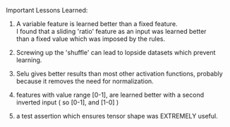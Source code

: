 Important Lessons Learned:

1) A variable feature is learned better than a fixed feature.  
    I found that a sliding 'ratio' feature as an input was learned better  
    than a fixed value which was imposed by the rules.

1) Screwing up the 'shuffle' can lead to lopside datasets which 
   prevent learning.

1) Selu gives better results than most other activation functions, 
    probably because it removes the need for normalization.

1) features with value range [0-1], are learned better with a 
    second inverted input ( so [0-1], and [1-0] )

1) a test assertion which ensures tensor shape was EXTREMELY useful.
